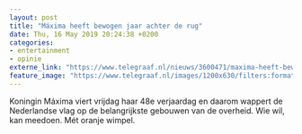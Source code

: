 ```yaml
---
layout: post
title: "Máxima heeft bewogen jaar achter de rug"
date: Thu, 16 May 2019 20:24:38 +0200
categories: 
- entertainment 
- opinie 
externe_link: "https://www.telegraaf.nl/nieuws/3600471/maxima-heeft-bewogen-jaar-achter-de-rug"
feature_image: "https://www.telegraaf.nl/images/1200x630/filters:format(jpeg):quality(80)/cdn-kiosk-api.telegraaf.nl/37a7b3c8-7864-11e9-be41-0217670beecd.jpg"
---
```


<p class="intro">Koningin Máxima viert vrijdag haar 48e verjaardag en daarom wappert de Nederlandse vlag op de belangrijkste gebouwen van de overheid. Wie wil, kan meedoen. Mét oranje wimpel.</p>
